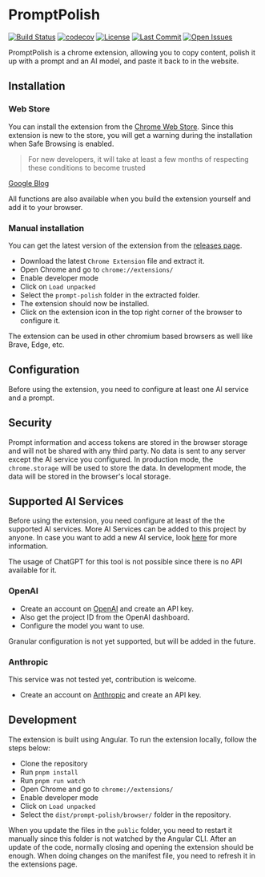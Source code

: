 # PromptPolish

[![Build Status](https://github.com/cre8/prompt-polish/actions/workflows/main.yml/badge.svg)](https://github.com/cre8/prompt-polish/actions)
[![codecov](https://codecov.io/github/cre8/prompt-polish/graph/badge.svg?token=n1dvwgPKaI)](https://codecov.io/github/cre8/prompt-polish)
[![License](https://img.shields.io/badge/License-Apache%202.0-blue.svg)](https://opensource.org/licenses/Apache-2.0)
[![Last Commit](https://img.shields.io/github/last-commit/cre8/prompt-polish)](https://github.com/cre8/prompt-polish/commits/main)
[![Open Issues](https://img.shields.io/github/issues/cre8/prompt-polish)](https://github.com/cre8/prompt-polish/issues)

PromptPolish is a chrome extension, allowing you to copy content, polish it up with a prompt and an AI model, and paste it back to in the website.

## Installation

### Web Store

You can install the extension from the [Chrome Web Store](https://chromewebstore.google.com/detail/promptpolish/alahndbompemffbdajgeelhhdoagcglh). Since this extension is new to the store, you will get a warning during the installation when Safe Browsing is enabled.

> For new developers, it will take at least a few months of respecting these conditions to become trusted

[Google Blog](https://blog.google/intl/en-in/company-news/technology/new-protections-enhanced-safe-browsing-users-chrome/)

All functions are also available when you build the extension yourself and add it to your browser.

### Manual installation

You can get the latest version of the extension from the [releases page](https://github.com/cre8/prompt-polish/releases).

- Download the latest `Chrome Extension` file and extract it.
- Open Chrome and go to `chrome://extensions/`
- Enable developer mode
- Click on `Load unpacked`
- Select the `prompt-polish` folder in the extracted folder.
- The extension should now be installed.
- Click on the extension icon in the top right corner of the browser to configure it.

The extension can be used in other chromium based browsers as well like Brave, Edge, etc.

## Configuration

Before using the extension, you need to configure at least one AI service and a prompt.

## Security

Prompt information and access tokens are stored in the browser storage and will not be shared with any third party. No data is sent to any server except the AI service you configured. In production mode, the `chrome.storage` will be used to store the data. In development mode, the data will be stored in the browser's local storage.

## Supported AI Services

Before using the extension, you need configure at least of the the supported AI services. More AI Services can be added to this project by anyone. In case you want to add a new AI service, look [here](./docs/add-ai-services.md) for more information.

The usage of ChatGPT for this tool is not possible since there is no API available for it.

### OpenAI

- Create an account on [OpenAI](https://platform.openai.com/signup) and create an API key.
- Also get the project ID from the OpenAI dashboard.
- Configure the model you want to use.

Granular configuration is not yet supported, but will be added in the future.

### Anthropic

This service was not tested yet, contribution is welcome.

- Create an account on [Anthropic](https://www.anthropic.com/) and create an API key.

## Development

The extension is built using Angular. To run the extension locally, follow the steps below:

- Clone the repository
- Run `pnpm install`
- Run `pnpm run watch`
- Open Chrome and go to `chrome://extensions/`
- Enable developer mode
- Click on `Load unpacked`
- Select the `dist/prompt-polish/browser/` folder in the repository.

When you update the files in the `public` folder, you need to restart it manually since this folder is not watched by the Angular CLI. After an update of the code, normally closing and opening the extension should be enough. When doing changes on the manifest file, you need to refresh it in the extensions page.
